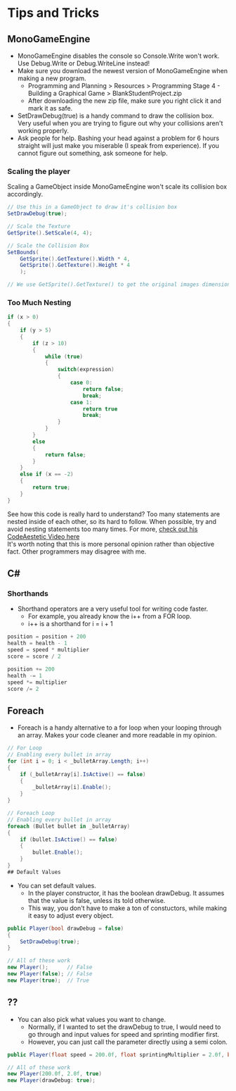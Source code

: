 # Tips and Tricks

## MonoGameEngine
* MonoGameEngine disables the console so Console.Write won't work. Use Debug.Write or Debug.WriteLine instead!
* Make sure you download the newest version of MonoGameEngine when making a new program.
    * Programming and Planning > Resources > Programming Stage 4 - Building a Graphical Game > BlankStudentProject.zip
    * After downloading the new zip file, make sure you right click it and mark it as safe.
* SetDrawDebug(true) is a handy command to draw the collision box. Very useful when you are trying to figure out why your collisions aren't working properly.
* Ask people for help. Bashing your head against a problem for 6 hours straight will just make you miserable (I speak from experience). If you cannot figure out something, ask someone for help.

### Scaling the player
Scaling a GameObject inside MonoGameEngine won't scale its collision box accordingly.
``` C#
// Use this in a GameObject to draw it's collision box
SetDrawDebug(true);
```
``` C#
// Scale the Texture
GetSprite().SetScale(4, 4);

// Scale the Collision Box
SetBounds(
    GetSprite().GetTexture().Width * 4,
    GetSprite().GetTexture().Height * 4
    );

// We use GetSprite().GetTexture() to get the original images dimensions
 ```

### Too Much Nesting
```C#
if (x > 0)
{
    if (y > 5)
    {
        if (z > 10)
        {
            while (true)
            {
                switch(expression)
                {
                    case 0:
                        return false;
                        break;
                    case 1: 
                        return true
                        break;
                }
            }
        }
        else
        {
            return false;
        }
    }
    else if (x == -2)
    {
        return true;
    }
}
```
See how this code is really hard to understand? Too many statements are nested inside of each other, so its hard to follow. When possible, try and avoid nesting statements too many times. For more, [check out his CodeAestetic Video here](https://www.youtube.com/watch?v=CFRhGnuXG-4)  
It's worth noting that this is more personal opinion rather than objective fact. Other programmers may disagree with me.

## C#
### Shorthands
* Shorthand operators are a very useful tool for writing code faster.
    * For example, you already know the i++ from a FOR loop. 
    * i++ is a shorthand for i = i + 1

```C#
position = position + 200
health = health - 1
speed = speed * multiplier
score = score / 2
```

```C#
position += 200
health -= 1
speed *= multiplier
score /= 2
```

## Foreach
* Foreach is a handy alternative to a for loop when your looping through an array. Makes your code cleaner and more readable in my opinion.
``` C#
// For Loop
// Enabling every bullet in array
for (int i = 0; i < _bulletArray.Length; i++)
{
    if (_bulletArray[i].IsActive() == false)
    {
        _bulletArray[i].Enable();
    }
}
```
``` C#
// Foreach Loop
// Enabling every bullet in array
foreach (Bullet bullet in _bulletArray)
{
    if (bullet.IsActive() == false)
    {
        bullet.Enable();
    }
}
## Default Values
```
* You can set default values. 
    * In the player constructor, it has the boolean drawDebug. It assumes that the value is false, unless its told otherwise.
    * This way, you don't have to make a ton of constuctors, while making it easy to adjust every object.

``` C#
public Player(bool drawDebug = false)
{
    SetDrawDebug(true);
}

// All of these work
new Player();      // False
new Player(false); // False
new Player(true);  // True
``` 
## ??
* You can also pick what values you want to change. 
    * Normally, if I wanted to set the drawDebug to true, I would need to go through and input values for speed and sprinting modifier first.
    * However, you can just call the parameter directly using a semi colon.
``` C#
public Player(float speed = 200.0f, float sprintingMultiplier = 2.0f, bool drawDebug = false) {}

// All of these work
new Player(200.0f, 2.0f, true)
new Player(drawDebug: true); 
```


